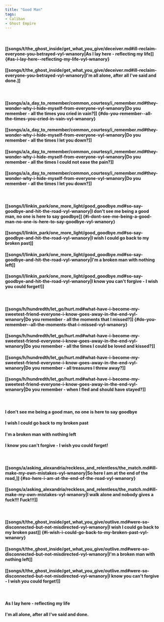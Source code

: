```yaml
---
title: "Good Man"
tags:
- Caliban
- Ghost Empire
---
```

&nbsp;
#### [[songs/t/the_ghost_inside/get_what_you_give/deceiver.md#ill-reclaim-everyone-you-betrayed-vyl-wnanory|As I lay here - reflecting my life]] {#as-i-lay-here--reflecting-my-life-vyl-wnanory}
#### [[songs/t/the_ghost_inside/get_what_you_give/deceiver.md#ill-reclaim-everyone-you-betrayed-vyl-wnanory|I'm all alone, after all I've said and done.]]
&nbsp;
#### [[songs/a/a_day_to_remember/common_courtesy/i_remember.md#they-wonder-why-i-hide-myself-from-everyone-vyl-wnanory|Do you remember - all the times you cried in vain?]] {#do-you-remember--all-the-times-you-cried-in-vain-vyl-wnanory}
#### [[songs/a/a_day_to_remember/common_courtesy/i_remember.md#they-wonder-why-i-hide-myself-from-everyone-vyl-wnanory|Do you remember - all the times I let you down?]]
#### [[songs/a/a_day_to_remember/common_courtesy/i_remember.md#they-wonder-why-i-hide-myself-from-everyone-vyl-wnanory|Do you remember - all the times I could not ease the pain?]]
#### [[songs/a/a_day_to_remember/common_courtesy/i_remember.md#they-wonder-why-i-hide-myself-from-everyone-vyl-wnanory|Do you remember - all the times I let you down?]]
&nbsp;
#### [[songs/l/linkin_park/one_more_light/good_goodbye.md#so-say-goodbye-and-hit-the-road-vyl-wnanory|I don't see me being a good man, no one is here to say goodbye]] {#i-dont-see-me-being-a-good-man-no-one-is-here-to-say-goodbye-vyl-wnanory}
#### [[songs/l/linkin_park/one_more_light/good_goodbye.md#so-say-goodbye-and-hit-the-road-vyl-wnanory|I wish I could go back to my broken past]]
#### [[songs/l/linkin_park/one_more_light/good_goodbye.md#so-say-goodbye-and-hit-the-road-vyl-wnanory|I'm a broken man with nothing left]]
#### [[songs/l/linkin_park/one_more_light/good_goodbye.md#so-say-goodbye-and-hit-the-road-vyl-wnanory|I know you can't forgive - I wish you could forget!]]
&nbsp;
#### [[songs/h/hundredth/let_go/hurt.md#what-have-i-become-my-sweetest-friend-everyone-i-know-goes-away-in-the-end-vyl-wnanory|Do you remember - all the moments that I missed?]] {#do-you-remember--all-the-moments-that-i-missed-vyl-wnanory}
#### [[songs/h/hundredth/let_go/hurt.md#what-have-i-become-my-sweetest-friend-everyone-i-know-goes-away-in-the-end-vyl-wnanory|Do you remember - all the times I could be loved and kissed?]]
#### [[songs/h/hundredth/let_go/hurt.md#what-have-i-become-my-sweetest-friend-everyone-i-know-goes-away-in-the-end-vyl-wnanory|Do you remember - all treasures I threw away?]]
#### [[songs/h/hundredth/let_go/hurt.md#what-have-i-become-my-sweetest-friend-everyone-i-know-goes-away-in-the-end-vyl-wnanory|Do you remember - when I fled and should have stayed?]]
&nbsp;
#### I don't see me being a good man, no one is here to say goodbye
#### I wish I could go back to my broken past
#### I'm a broken man with nothing left
#### I know you can't forgive - I wish you could forget!
&nbsp;
#### [[songs/a/asking_alexandria/reckless_and_relentless/the_match.md#ill-make-my-own-mistakes-vyl-wnanory|So here I am at the end of the road,]] {#so-here-i-am-at-the-end-of-the-road-vyl-wnanory}
#### [[songs/a/asking_alexandria/reckless_and_relentless/the_match.md#ill-make-my-own-mistakes-vyl-wnanory|I walk alone and nobody gives a fuck!!! Fuck!!!]]
&nbsp;
#### [[songs/t/the_ghost_inside/get_what_you_give/outlive.md#were-so-disconnected-but-not-misdirected-vyl-wnanory|I wish I could go back to my broken past]] {#i-wish-i-could-go-back-to-my-broken-past-vyl-wnanory}
#### [[songs/t/the_ghost_inside/get_what_you_give/outlive.md#were-so-disconnected-but-not-misdirected-vyl-wnanory|I'm a broken man with nothing left]]
#### [[songs/t/the_ghost_inside/get_what_you_give/outlive.md#were-so-disconnected-but-not-misdirected-vyl-wnanory|I know you can't forgive - I wish you could forget!]]
&nbsp;
#### As I lay here - reflecting my life
#### I'm all alone, after all I've said and done.
